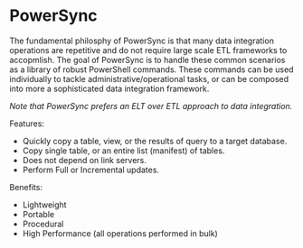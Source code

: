 # PowerSync
The fundamental philosphy of PowerSync is that many data integration operations are repetitive and do not require large scale ETL frameworks to accopmlish. The goal of PowerSync is to handle these common scenarios as a library of robust PowerShell commands. These commands can be used individually to tackle administrative/operational tasks, or can be composed into more a sophisticated data integration framework. 

*Note that PowerSync prefers an ELT over ETL approach to data integration.*

Features:
 - Quickly copy a table, view, or the results of query to a target database.
 - Copy single table, or an entire list (manifest) of tables.
 - Does not depend on link servers.
 - Perform Full or Incremental updates.
 
 Benefits:
 - Lightweight
 - Portable
 - Procedural
 - High Performance (all operations performed in bulk)